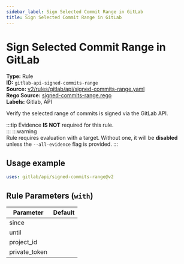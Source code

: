 ```yaml
---
sidebar_label: Sign Selected Commit Range in GitLab
title: Sign Selected Commit Range in GitLab
---  
```

# Sign Selected Commit Range in GitLab  
**Type:** Rule  
**ID:** `gitlab-api-signed-commits-range`  
**Source:** [v2/rules/gitlab/api/signed-commits-range.yaml](https://github.com/scribe-public/sample-policies/blob/main/v2/rules/gitlab/api/signed-commits-range.yaml)  
**Rego Source:** [signed-commits-range.rego](https://github.com/scribe-public/sample-policies/blob/main/v2/rules/gitlab/api/signed-commits-range.rego)  
**Labels:** Gitlab, API  

Verify the selected range of commits is signed via the GitLab API.

:::tip 
Evidence **IS NOT** required for this rule.  
::: 
:::warning  
Rule requires evaluation with a target. Without one, it will be **disabled** unless the `--all-evidence` flag is provided.
::: 

## Usage example

```yaml
uses: gitlab/api/signed-commits-range@v2
```

## Rule Parameters (`with`)  
| Parameter | Default |
|-----------|---------|
| since |  |
| until |  |
| project_id |  |
| private_token |  |

